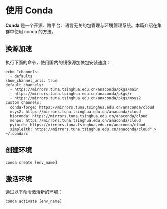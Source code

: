 # 使用 Conda

**Conda** 是一个开源、跨平台、语言无关的包管理与环境管理系统。本篇介绍在集群中使用 conda 的方法。

## 换源加速

执行下面的命令，使用国内的镜像源加快包安装速度：

```shell
echo "channels: 
  - defaults
show_channel_urls: true
default_channels:
  - https://mirrors.tuna.tsinghua.edu.cn/anaconda/pkgs/main
  - https://mirrors.tuna.tsinghua.edu.cn/anaconda/pkgs/r
  - https://mirrors.tuna.tsinghua.edu.cn/anaconda/pkgs/msys2
custom_channels:
  conda-forge: https://mirrors.tuna.tsinghua.edu.cn/anaconda/cloud
  msys2: https://mirrors.tuna.tsinghua.edu.cn/anaconda/cloud
  bioconda: https://mirrors.tuna.tsinghua.edu.cn/anaconda/cloud
  menpo: https://mirrors.tuna.tsinghua.edu.cn/anaconda/cloud
  pytorch: https://mirrors.tuna.tsinghua.edu.cn/anaconda/cloud
  simpleitk: https://mirrors.tuna.tsinghua.edu.cn/anaconda/cloud" > ~/.condarc
```

## 创建环境

```shell
conda create [env_name]
```

## 激活环境

通过以下命令激活新的环境：

```shell
conda activate [env_name]
```

